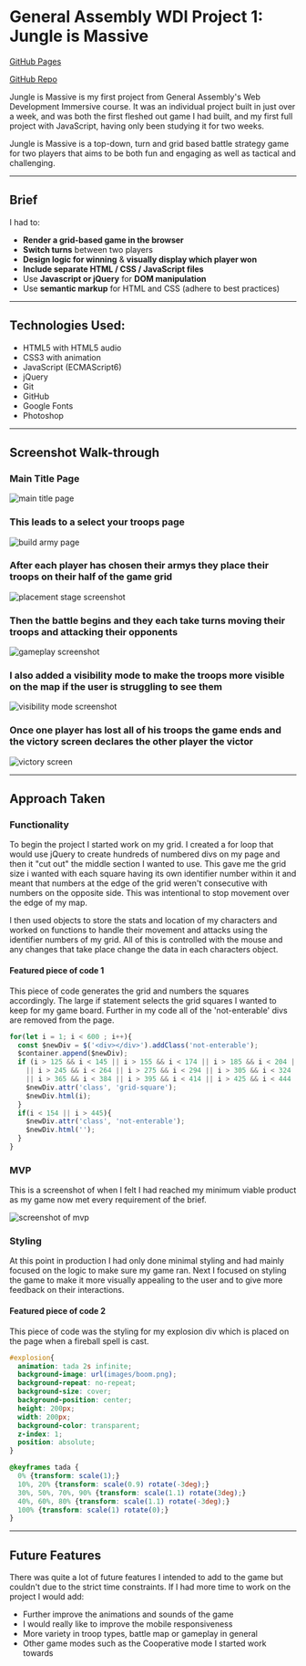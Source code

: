 # General Assembly WDI Project 1: Jungle is Massive

[GitHub Pages](https://fwgbell.github.io/wdi-project-one/)

[GitHub Repo](https://github.com/fwgbell/wdi-project-one)

Jungle is Massive is my first project from General Assembly's Web Development Immersive course. It was an individual project built in just over a week, and was both the first fleshed out game I had built, and my first full project with JavaScript, having only been studying it for two weeks.

Jungle is Massive is a top-down, turn and grid based battle strategy game for two players that aims to be both fun and engaging as well as tactical and challenging.

___

## Brief

I had to:

* **Render a grid-based game in the browser**
* **Switch turns** between two players
* **Design logic for winning** & **visually display which player won**
* **Include separate HTML / CSS / JavaScript files**
* Use **Javascript or jQuery** for **DOM manipulation**
* Use **semantic markup** for HTML and CSS (adhere to best practices)

---

## Technologies Used:

* HTML5 with HTML5 audio
* CSS3 with animation
* JavaScript (ECMAScript6)
* jQuery
* Git
* GitHub
* Google Fonts
* Photoshop

---

## Screenshot Walk-through

### Main Title Page

![main title page](screenshots/menu-screen.png)

### This leads to a select your troops page

![build army page](screenshots/build-screen.png)

### After each player has chosen their armys they place their troops on their half of the game grid

![placement stage screenshot](screenshots/placement-stage.png)

### Then the battle begins and they each take turns moving their troops and attacking their opponents

![gameplay screenshot](screenshots/gameplay.png)

### I also added a visibility mode to make the troops more visible on the map if the user is struggling to see them

![visibility mode screenshot](screenshots/visibility-mode.png)

### Once one player has lost all of his troops the game ends and the victory screen declares the other player the victor

![victory screen](screenshots/win-screen.png)

___

## Approach Taken

### Functionality

To begin the project I started work on my grid. I created a for loop that would use jQuery to create hundreds of numbered divs on my page and then it "cut out" the middle section I wanted to use. This gave me the grid size i wanted with each square having its own identifier number within it and meant that numbers at the edge of the grid weren't consecutive with numbers on the opposite side. This was intentional to stop movement over the edge of my map.

I then used objects to store the stats and location of my characters and worked on functions to handle their movement and attacks using the identifier numbers of my grid. All of this is controlled with the mouse and any changes that take place change the data in each characters object.

#### Featured piece of code 1

This piece of code generates the grid and numbers the squares accordingly. The large if statement selects the grid squares I wanted to keep for my game board. Further in my code all of the 'not-enterable' divs are removed from the page.

``` JavaScript
for(let i = 1; i < 600 ; i++){
  const $newDiv = $('<div></div>').addClass('not-enterable');
  $container.append($newDiv);
  if (i > 125 && i < 145 || i > 155 && i < 174 || i > 185 && i < 204 || i > 215 && i < 234
    || i > 245 && i < 264 || i > 275 && i < 294 || i > 305 && i < 324 || i > 335 && i < 354
    || i > 365 && i < 384 || i > 395 && i < 414 || i > 425 && i < 444 || i > 455 && i < 474){
    $newDiv.attr('class', 'grid-square');
    $newDiv.html(i);
  }
  if(i < 154 || i > 445){
    $newDiv.attr('class', 'not-enterable');
    $newDiv.html('');
  }
}
```
### MVP

This is a screenshot of when I felt I had reached my minimum viable product as my game now met every requirement of the brief.

![screenshot of mvp](screenshots/mvp.png)

### Styling

At this point in production I had only done minimal styling and had mainly focused on the logic to make sure my game ran. Next I focused on styling the game to make it more visually appealing to the user and to give more feedback on their interactions.


#### Featured piece of code 2

This piece of code was the styling for my explosion div which is placed on the page when a fireball spell is cast.

``` CSS
#explosion{
  animation: tada 2s infinite;
  background-image: url(images/boom.png);
  background-repeat: no-repeat;
  background-size: cover;
  background-position: center;
  height: 200px;
  width: 200px;
  background-color: transparent;
  z-index: 1;
  position: absolute;
}

@keyframes tada {
  0% {transform: scale(1);}
  10%, 20% {transform: scale(0.9) rotate(-3deg);}
  30%, 50%, 70%, 90% {transform: scale(1.1) rotate(3deg);}
  40%, 60%, 80% {transform: scale(1.1) rotate(-3deg);}
  100% {transform: scale(1) rotate(0);}
}

```
___

## Future Features

There was quite a lot of future features I intended to add to the game but couldn't due to the strict time constraints. If I had more time to work on the project I would add:

* Further improve the animations and sounds of the game
* I would really like to improve the mobile responsiveness
* More variety in troop types, battle map or gameplay in general
* Other game modes such as the Cooperative mode I started work towards
